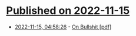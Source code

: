 # [Published on 2022-11-15](index.md)

* [2022-11-15, 04:58:26](https://news.ycombinator.com/item?id=33605481) - [On Bullshit [pdf]](http://www2.csudh.edu/ccauthen/576f12/frankfurt__harry_-_on_bullshit.pdf)

